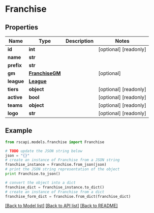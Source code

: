 # Franchise


## Properties
Name | Type | Description | Notes
------------ | ------------- | ------------- | -------------
**id** | **int** |  | [optional] [readonly] 
**name** | **str** |  | 
**prefix** | **str** |  | 
**gm** | [**FranchiseGM**](FranchiseGM.md) |  | [optional] 
**league** | [**League**](League.md) |  | 
**tiers** | **object** |  | [optional] [readonly] 
**active** | **bool** |  | [optional] [readonly] 
**teams** | **object** |  | [optional] [readonly] 
**logo** | **str** |  | [optional] [readonly] 

## Example

```python
from rscapi.models.franchise import Franchise

# TODO update the JSON string below
json = "{}"
# create an instance of Franchise from a JSON string
franchise_instance = Franchise.from_json(json)
# print the JSON string representation of the object
print Franchise.to_json()

# convert the object into a dict
franchise_dict = franchise_instance.to_dict()
# create an instance of Franchise from a dict
franchise_form_dict = franchise.from_dict(franchise_dict)
```
[[Back to Model list]](../README.md#documentation-for-models) [[Back to API list]](../README.md#documentation-for-api-endpoints) [[Back to README]](../README.md)



